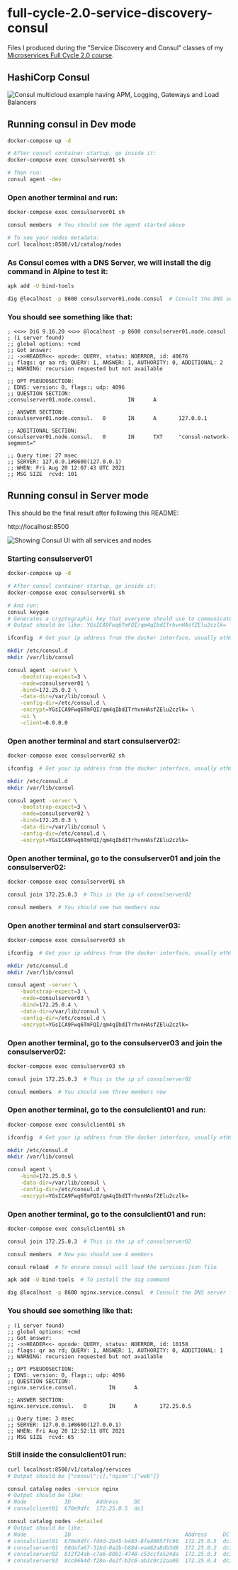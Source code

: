 # full-cycle-2.0-service-discovery-consul

Files I produced during the "Service Discovery and Consul" classes of my [Microservices Full Cycle 2.0 course](https://drive.google.com/file/d/1MdN-qK_8Pfg6YI3TSfSa5_2-FHmqGxEP/view?usp=sharing).

## HashiCorp Consul

![Consul multicloud example having APM, Logging, Gateways and Load Balancers](https://www.datocms-assets.com/2885/1622152328-control-plane.png?fit=max&fm=webp&q=80&w=1500)

## Running consul in Dev mode

```sh
docker-compose up -d

# After consul container startup, go inside it:
docker-compose exec consulserver01 sh

# Then run:
consul agent -dev
```

### Open another terminal and run:

```sh
docker-compose exec consulserver01 sh

consul members  # You should see the agent started above

# To see your nodes metadata:
curl localhost:8500/v1/catalog/nodes
```

### As Consul comes with a DNS Server, we will install the dig command in Alpine to test it:

```sh
apk add -U bind-tools

dig @localhost -p 8600 consulserver01.node.consul  # Consult the DNS server
```

### You should see something like that:

```
; <<>> DiG 9.16.20 <<>> @localhost -p 8600 consulserver01.node.consul
; (1 server found)
;; global options: +cmd
;; Got answer:
;; ->>HEADER<<- opcode: QUERY, status: NOERROR, id: 40676
;; flags: qr aa rd; QUERY: 1, ANSWER: 1, AUTHORITY: 0, ADDITIONAL: 2
;; WARNING: recursion requested but not available

;; OPT PSEUDOSECTION:
; EDNS: version: 0, flags:; udp: 4096
;; QUESTION SECTION:
;consulserver01.node.consul.          IN      A

;; ANSWER SECTION:
consulserver01.node.consul.   0       IN      A       127.0.0.1

;; ADDITIONAL SECTION:
consulserver01.node.consul.   0       IN      TXT     "consul-network-segment="

;; Query time: 27 msec
;; SERVER: 127.0.0.1#8600(127.0.0.1)
;; WHEN: Fri Aug 20 12:07:43 UTC 2021
;; MSG SIZE  rcvd: 101
```

## Running consul in Server mode

This should be the final result after following this README:

http://localhost:8500

![Showing Consul UI with all services and nodes](./consul-ui.gif)

### Starting consulserver01

```sh
docker-compose up -d

# After consul container startup, go inside it:
docker-compose exec consulserver01 sh

# And run:
consul keygen
# Generates a cryptographic key that everyone should use to communicate in the cluster
# Output should be like: YGsICA9Fwq6TmFQI/qm4qIbdITrhvnHAsfZElu2czlk=

ifconfig  # Get your ip address from the docker interface, usually eth0. Mine is 172.25.0.2

mkdir /etc/consul.d
mkdir /var/lib/consul

consul agent -server \
    -bootstrap-expect=3 \
    -node=consulserver01 \
    -bind=172.25.0.2 \
    -data-dir=/var/lib/consul \
    -config-dir=/etc/consul.d \
    -encrypt=YGsICA9Fwq6TmFQI/qm4qIbdITrhvnHAsfZElu2czlk= \
    -ui \
    -client=0.0.0.0
```

### Open another terminal and start consulserver02:

```sh
docker-compose exec consulserver02 sh

ifconfig  # Get your ip address from the docker interface, usually eth0. Mine is 172.25.0.3

mkdir /etc/consul.d
mkdir /var/lib/consul

consul agent -server \
    -bootstrap-expect=3 \
    -node=consulserver02 \
    -bind=172.25.0.3 \
    -data-dir=/var/lib/consul \
    -config-dir=/etc/consul.d \
    -encrypt=YGsICA9Fwq6TmFQI/qm4qIbdITrhvnHAsfZElu2czlk=
```

### Open another terminal, go to the consulserver01 and join the consulserver02:

```sh
docker-compose exec consulserver01 sh

consul join 172.25.0.3  # This is the ip of consulserver02

consul members  # You should see two members now
```

### Open another terminal and start consulserver03:

```sh
docker-compose exec consulserver03 sh

ifconfig  # Get your ip address from the docker interface, usually eth0. Mine is 172.25.0.4

mkdir /etc/consul.d
mkdir /var/lib/consul

consul agent -server \
    -bootstrap-expect=3 \
    -node=consulserver03 \
    -bind=172.25.0.4 \
    -data-dir=/var/lib/consul \
    -config-dir=/etc/consul.d \
    -encrypt=YGsICA9Fwq6TmFQI/qm4qIbdITrhvnHAsfZElu2czlk=
```

### Open another terminal, go to the consulserver03 and join the consulserver02:

```sh
docker-compose exec consulserver03 sh

consul join 172.25.0.3  # This is the ip of consulserver02

consul members  # You should see three members now
```

### Open another terminal, go to the consulclient01 and run:

```sh
docker-compose exec consulclient01 sh

ifconfig  # Get your ip address from the docker interface, usually eth0. Mine is 172.25.0.5

mkdir /etc/consul.d
mkdir /var/lib/consul

consul agent \
    -bind=172.25.0.5 \
    -data-dir=/var/lib/consul \
    -config-dir=/etc/consul.d \
    -encrypt=YGsICA9Fwq6TmFQI/qm4qIbdITrhvnHAsfZElu2czlk=
```

### Open another terminal, go to the consulclient01 and run:

```sh
docker-compose exec consulclient01 sh

consul join 172.25.0.3  # This is the ip of consulserver02

consul members  # Now you should see 4 members

consul reload  # To ensure consul will load the services.json file

apk add -U bind-tools  # To install the dig command

dig @localhost -p 8600 nginx.service.consul  # Consult the DNS server for the nginx service
```

### You should see something like that:

```
; (1 server found)
;; global options: +cmd
;; Got answer:
;; ->>HEADER<<- opcode: QUERY, status: NOERROR, id: 10158
;; flags: qr aa rd; QUERY: 1, ANSWER: 1, AUTHORITY: 0, ADDITIONAL: 1
;; WARNING: recursion requested but not available

;; OPT PSEUDOSECTION:
; EDNS: version: 0, flags:; udp: 4096
;; QUESTION SECTION:
;nginx.service.consul.          IN      A

;; ANSWER SECTION:
nginx.service.consul.   0       IN      A       172.25.0.5

;; Query time: 3 msec
;; SERVER: 127.0.0.1#8600(127.0.0.1)
;; WHEN: Fri Aug 20 12:52:11 UTC 2021
;; MSG SIZE  rcvd: 65
```

### Still inside the consulclient01 run:

```sh
curl localhost:8500/v1/catalog/services
# Output should be {"consul":[],"nginx":["web"]}

consul catalog nodes -service nginx
# Output should be like:
# Node            ID        Address     DC
# consulclient01  670e9dfc  172.25.0.5  dc1

consul catalog nodes -detailed
# Output should be like:
# Node            ID                                    Address     DC   TaggedAddresses                                                           Meta
# consulclient01  670e9dfc-fd4d-2b45-b483-8fe40057fc96  172.25.0.5  dc1  lan=172.25.0.5, lan_ipv4=172.25.0.5, wan=172.25.0.5, wan_ipv4=172.25.0.5  consul-network-segment=
# consulserver01  60dafa67-31bd-0a2b-b884-ea462a8db3d8  172.25.0.2  dc1  lan=172.25.0.2, lan_ipv4=172.25.0.2, wan=172.25.0.2, wan_ipv4=172.25.0.2  consul-network-segment=
# consulserver02  812f24ab-c7a6-80b1-4748-c53ccfa524da  172.25.0.3  dc1  lan=172.25.0.3, lan_ipv4=172.25.0.3, wan=172.25.0.3, wan_ipv4=172.25.0.3  consul-network-segment=
# consulserver03  8cc0664d-f28e-de2f-b3c6-ab1c9c12aa00  172.25.0.4  dc1  lan=172.25.0.4, lan_ipv4=172.25.0.4, wan=172.25.0.4, wan_ipv4=172.25.0.4  consul-network-segment=
```

